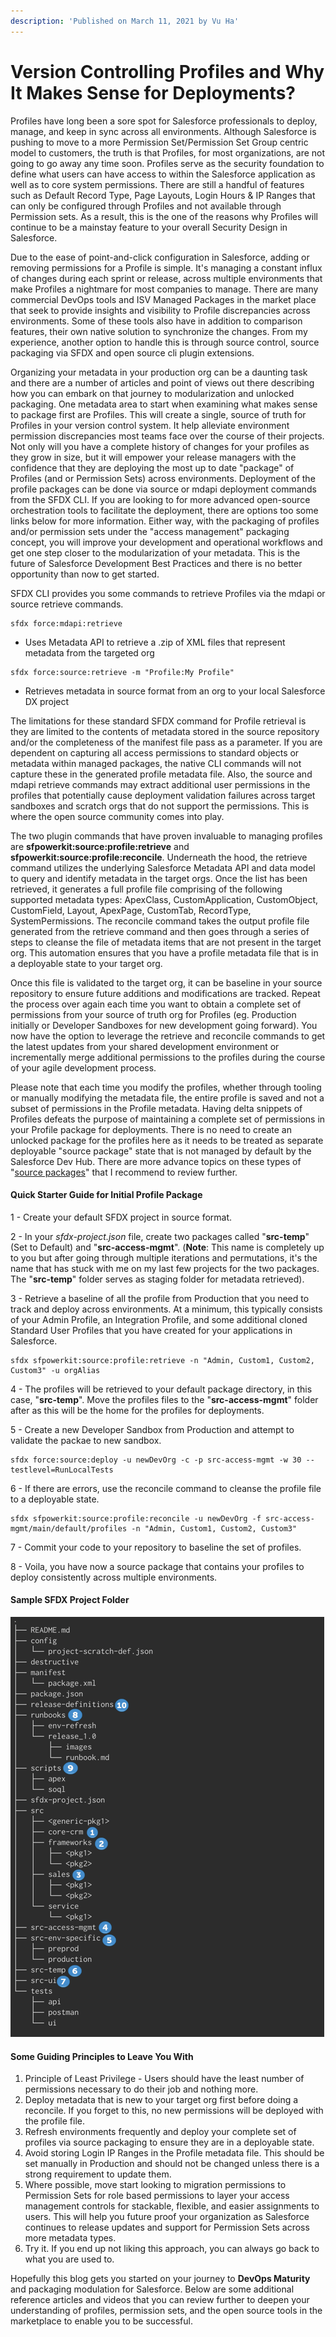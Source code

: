 ```yaml
---
description: 'Published on March 11, 2021 by Vu Ha'
---
```


# Version Controlling Profiles and Why It Makes Sense for Deployments?

Profiles have long been a sore spot for Salesforce professionals to deploy, manage, and keep in sync across all environments. Although Salesforce is pushing to move to a more Permission Set/Permission Set Group centric model to customers, the truth is that Profiles, for most organizations, are not going to go away any time soon. Profiles serve as the security foundation to define what users can have access to within the Salesforce application as well as to core system permissions. There are still a handful of features such as Default Record Type, Page Layouts, Login Hours & IP Ranges that can only be configured through Profiles and not available through Permission sets. As a result, this is the one of the reasons why Profiles will continue to be a mainstay feature to your overall Security Design in Salesforce. 

Due to the ease of point-and-click configuration in Salesforce, adding or removing permissions for a Profile is simple. It's managing a constant influx of changes during each sprint or release, across multiple environments that make Profiles a nightmare for most companies to manage. There are many commercial DevOps tools and ISV Managed Packages in the market place that seek to provide insights and visibility to Profile discrepancies across environments. Some of these tools also have in addition to comparison features, their own native solution to synchronize the changes. From my experience, another option to handle this is through source control, source packaging via SFDX and open source cli plugin extensions.

Organizing your metadata in your production org can be a daunting task and there are a number of articles and point of views out there describing how you can embark on that journey to modularization and unlocked packaging. One metadata area to start when examining what makes sense to package first are Profiles. This will create a single, source of truth for Profiles in your version control system. It help alleviate environment permission discrepancies most teams face over the course of their projects. Not only will you have a complete history of changes for your profiles as they grow in size, but it will empower your release managers with the confidence that they are deploying the most up to date "package" of Profiles \(and or Permission Sets\) across environments. Deployment of the profile packages can be done via source or mdapi deployment commands from the SFDX CLI. If you are looking to for more advanced open-source orchestration tools to facilitate the deployment, there are options too some links below for more information. Either way, with the packaging of profiles and/or permission sets under the "access management" packaging concept, you will improve your development and operational workflows and get one step closer to the modularization of your metadata. This is the future of Salesforce Development Best Practices and there is no better opportunity than now to get started.

SFDX CLI provides you some commands to retrieve Profiles via the mdapi or source retrieve commands.

```text
sfdx force:mdapi:retrieve
```

* Uses Metadata API to retrieve a .zip of XML files that represent metadata from the targeted org

```text
sfdx force:source:retrieve -m "Profile:My Profile"
```

* Retrieves metadata in source format from an org to your local Salesforce DX project

The limitations for these standard SFDX command for Profile retrieval is they are limited to the contents of metadata stored in the source repository and/or the completeness of the manifest file pass as a parameter. If you are dependent on capturing all access permissions to standard objects or metadata within managed packages, the native CLI commands will not capture these in the generated profile metadata file. Also, the source and mdapi retrieve commands may extract additional user permissions in the profiles that potentially cause deployment validation failures across target sandboxes and scratch orgs that do not support the permissions. This is where the open source community comes into play.

The two plugin commands that have proven invaluable to managing profiles are **sfpowerkit:source:profile:retrieve** and **sfpowerkit:source:profile:reconcile**. Underneath the hood, the retrieve command utilizes the underlying Salesforce Metadata API and data model to query and identify metadata in the target orgs. Once the list has been retrieved, it generates a full profile file comprising of the following supported metadata types: ApexClass, CustomApplication, CustomObject, CustomField, Layout, ApexPage, CustomTab, RecordType, SystemPermissions. The reconcile command takes the output profile file generated from the retrieve command and then goes through a series of steps to cleanse the file of metadata items that are not present in the target org. This automation ensures that you have a profile metadata file that is in a deployable state to your target org.

Once this file is validated to the target org, it can be baseline in your source repository to ensure future additions and modifications are tracked. Repeat the process over again each time you want to obtain a complete set of permissions from your source of truth org for Profiles \(eg. Production initially or Developer Sandboxes for new development going forward\). You now have the option to leverage the retrieve and reconcile commands to get the latest updates from your shared development environment or incrementally merge additional permissions to the profiles during the course of your agile development process.  

Please note that each time you modify the profiles, whether through tooling or manually modifying the metadata file, the entire profile is saved and not a subset of permissions in the Profile metadata. Having delta snippets of Profiles defeats the purpose of maintaining a complete set of permissions in your Profile package for deployments. There is no need to create an unlocked package for the profiles here as it needs to be treated as separate deployable "source package" state that is not managed by default by the Salesforce Dev Hub. There are more advance topics on these types of "[source packages](https://dxatscale.gitbook.io/sfpowerscripts/faq/source-packages)" that I recommend to review further.  

#### **Quick Starter Guide for Initial Profile Package**

1 - Create your default SFDX project in source format.

2 - In your _sfdx-project.json_ file, create two packages called "**src-temp**" \(Set to Default\) and "**src-access-mgmt**". \(**Note**: This name is completely up to you but after going through multiple iterations and permutations, it's the name that has stuck with me on my last few projects for the two packages. The "**src-temp**" folder serves as staging folder for metadata retrieved\).

3 - Retrieve a baseline of all the profile from Production that you need to track and deploy across environments. At a minimum, this typically consists of your Admin Profile, an Integration Profile, and some additional cloned Standard User Profiles that you have created for your applications in Salesforce.

```text
sfdx sfpowerkit:source:profile:retrieve -n "Admin, Custom1, Custom2, Custom3" -u orgAlias
```

4 - The profiles will be retrieved to your default package directory, in this case, "**src-temp**". Move the profiles files to the "**src-access-mgmt**" folder after as this will be the home for the profiles for deployments.

5 - Create a new Developer Sandbox from Production and attempt to validate the packae to new sandbox.

```text
sfdx force:source:deploy -u newDevOrg -c -p src-access-mgmt -w 30 --testlevel=RunLocalTests
```

6 - If there are errors, use the reconcile command to cleanse the profile file to a deployable state.

```text
sfdx sfpowerkit:source:profile:reconcile -u newDevOrg -f src-access-mgmt/main/default/profiles -n "Admin, Custom1, Custom2, Custom3"
```

7 - Commit your code to your repository to baseline the set of profiles.

8 - Voila, you have now a source package that contains your profiles to deploy consistently across multiple environments.

#### **Sample SFDX Project Folder**

![](../../.gitbook/assets/repository_structure.png)

#### **Some Guiding Principles to Leave You With**

1. Principle of Least Privilege - Users should have the least number of permissions necessary to do their job and nothing more.
2. Deploy metadata that is new to your target org first before doing a reconcile. If you forget to this, no new permissions will be deployed with the profile file.
3. Refresh environments frequently and deploy your complete set of profiles via source packaging to ensure they are in a deployable state.
4. Avoid storing Login IP Ranges in the Profile metadata file. This should be set manually in Production and should not be changed unless there is a strong requirement to update them.
5. Where possible, move start looking to migration permissions to Permission Sets for role based permissions to layer your access management controls for stackable, flexible, and easier assignments to users. This will help you future proof your organization as Salesforce continues to release updates and support for Permission Sets across more metadata types.
6. Try it. If you end up not liking this approach, you can always go back to what you are used to.

Hopefully this blog gets you started on your journey to **DevOps Maturity** and packaging modulation for Salesforce. Below are some additional reference articles and videos that you can review further to deepen your understanding of profiles, permission sets, and the open source tools in the marketplace to enable you to be successful. 

